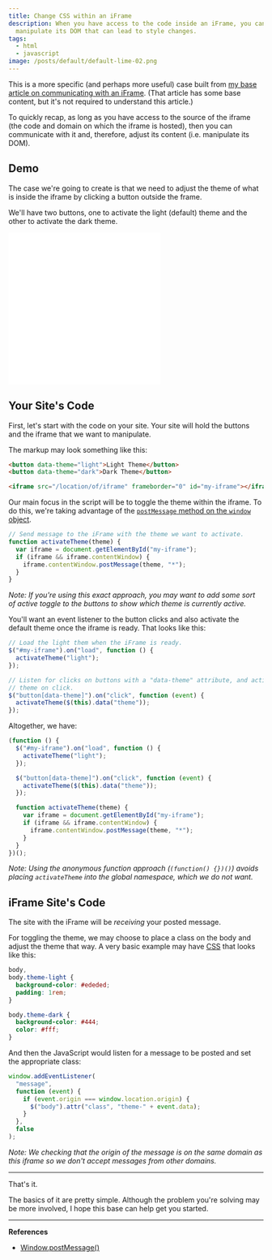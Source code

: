 ```yaml
---
title: Change CSS within an iFrame
description: When you have access to the code inside an iFrame, you can
  manipulate its DOM that can lead to style changes.
tags:
  - html
  - javascript
image: /posts/default/default-lime-02.png
---
```


This is a more specific (and perhaps more useful) case built from [my base article on communicating with an iFrame](/posts/manipulate-iframe-content/). (That article has some base content, but it's not required to understand this article.)

To quickly recap, as long as you have access to the source of the iframe (the code and domain on which the iframe is hosted), then you can communicate with it and, therefore, adjust its content (i.e. manipulate its DOM).

## Demo

The case we're going to create is that we need to adjust the theme of what is inside the iframe by clicking a button outside the frame.

We'll have two buttons, one to activate the light (default) theme and the other to activate the dark theme.

<iframe src="/demos/change-css-iframe" frameborder="0" height="300" class="shadow-md"></iframe>

## Your Site's Code

First, let's start with the code on your site. Your site will hold the buttons and the iframe that we want to manipulate.

The markup may look something like this:

```html
<button data-theme="light">Light Theme</button>
<button data-theme="dark">Dark Theme</button>

<iframe src="/location/of/iframe" frameborder="0" id="my-iframe"></iframe>
```

Our main focus in the script will be to toggle the theme within the iframe. To do this, we're taking advantage of the [`postMessage` method on the `window` object](https://developer.mozilla.org/en-US/docs/Web/API/Window/postMessage).

```js
// Send message to the iFrame with the theme we want to activate.
function activateTheme(theme) {
  var iframe = document.getElementById("my-iframe");
  if (iframe && iframe.contentWindow) {
    iframe.contentWindow.postMessage(theme, "*");
  }
}
```

_Note: If you're using this exact approach, you may want to add some sort of active toggle to the buttons to show which theme is currently active._

You'll want an event listener to the button clicks and also activate the default theme once the iframe is ready. That looks like this:

```js
// Load the light them when the iFrame is ready.
$("#my-iframe").on("load", function () {
  activateTheme("light");
});

// Listen for clicks on buttons with a "data-theme" attribute, and activate that
// theme on click.
$("button[data-theme]").on("click", function (event) {
  activateTheme($(this).data("theme"));
});
```

Altogether, we have:

```js
(function () {
  $("#my-iframe").on("load", function () {
    activateTheme("light");
  });

  $("button[data-theme]").on("click", function (event) {
    activateTheme($(this).data("theme"));
  });

  function activateTheme(theme) {
    var iframe = document.getElementById("my-iframe");
    if (iframe && iframe.contentWindow) {
      iframe.contentWindow.postMessage(theme, "*");
    }
  }
})();
```

_Note: Using the anonymous function approach (`(function() {})()`) avoids placing `activateTheme` into the global namespace, which we do not want._

## iFrame Site's Code

The site with the iFrame will be _receiving_ your posted message.

For toggling the theme, we may choose to place a class on the body and adjust the theme that way. A very basic example may have [CSS](/posts/wtf-is-css/) that looks like this:

```css
body,
body.theme-light {
  background-color: #ededed;
  padding: 1rem;
}

body.theme-dark {
  background-color: #444;
  color: #fff;
}
```

And then the JavaScript would listen for a message to be posted and set the appropriate class:

```js
window.addEventListener(
  "message",
  function (event) {
    if (event.origin === window.location.origin) {
      $("body").attr("class", "theme-" + event.data);
    }
  },
  false
);
```

_Note: We checking that the origin of the message is on the same domain as this iframe so we don't accept messages from other domains._

---

That's it.

The basics of it are pretty simple. Although the problem you're solving may be more involved, I hope this base can help get you started.

---

**References**

- [Window.postMessage()](https://developer.mozilla.org/en-US/docs/Web/API/Window/postMessage)
